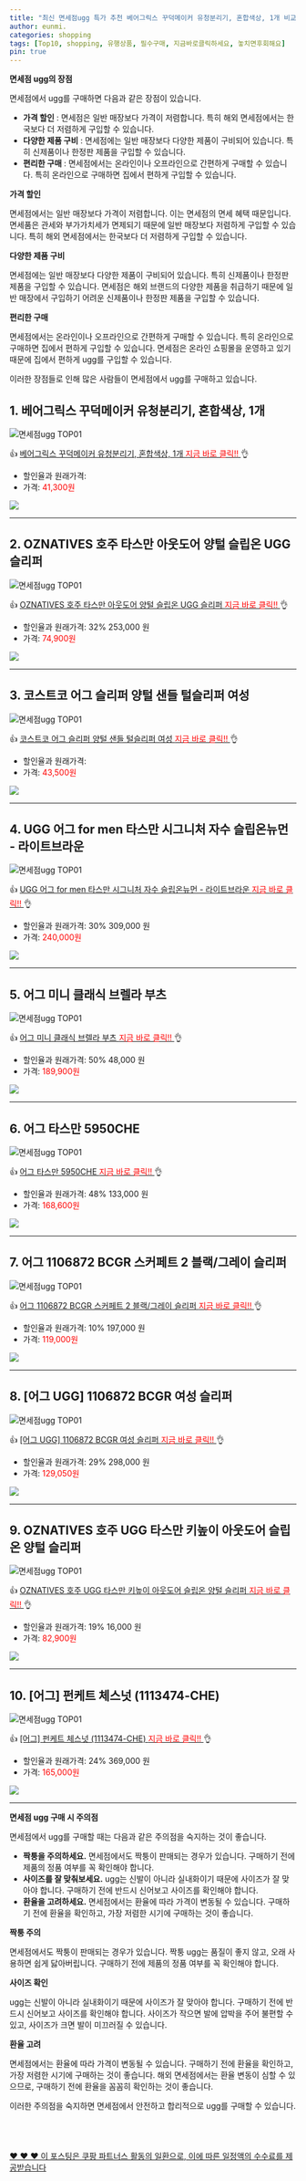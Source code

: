 ```yaml
---
title: "최신 면세점ugg 특가 추천 베어그릭스 꾸덕메이커 유청분리기, 혼합색상, 1개 비교 장점"
author: eunmi.
categories: shopping
tags: [Top10, shopping, 유행상품, 필수구매, 지금바로클릭하세요, 놓치면후회해요]
pin: true
---
```

**면세점 ugg의 장점**

면세점에서 ugg를 구매하면 다음과 같은 장점이 있습니다.

* **가격 할인** : 면세점은 일반 매장보다 가격이 저렴합니다. 특히 해외 면세점에서는 한국보다 더 저렴하게 구입할 수 있습니다.
* **다양한 제품 구비** : 면세점에는 일반 매장보다 다양한 제품이 구비되어 있습니다. 특히 신제품이나 한정판 제품을 구입할 수 있습니다.
* **편리한 구매** : 면세점에서는 온라인이나 오프라인으로 간편하게 구매할 수 있습니다. 특히 온라인으로 구매하면 집에서 편하게 구입할 수 있습니다.

**가격 할인**

면세점에서는 일반 매장보다 가격이 저렴합니다. 이는 면세점의 면세 혜택 때문입니다. 면세품은 관세와 부가가치세가 면제되기 때문에 일반 매장보다 저렴하게 구입할 수 있습니다. 특히 해외 면세점에서는 한국보다 더 저렴하게 구입할 수 있습니다.

**다양한 제품 구비**

면세점에는 일반 매장보다 다양한 제품이 구비되어 있습니다. 특히 신제품이나 한정판 제품을 구입할 수 있습니다. 면세점은 해외 브랜드의 다양한 제품을 취급하기 때문에 일반 매장에서 구입하기 어려운 신제품이나 한정판 제품을 구입할 수 있습니다.

**편리한 구매**

면세점에서는 온라인이나 오프라인으로 간편하게 구매할 수 있습니다. 특히 온라인으로 구매하면 집에서 편하게 구입할 수 있습니다. 면세점은 온라인 쇼핑몰을 운영하고 있기 때문에 집에서 편하게 ugg를 구입할 수 있습니다.

이러한 장점들로 인해 많은 사람들이 면세점에서 ugg를 구매하고 있습니다.

   

## 1. 베어그릭스 꾸덕메이커 유청분리기, 혼합색상, 1개

![면세점ugg TOP01](https://thumbnail6.coupangcdn.com/thumbnails/remote/230x230ex/image/retail/images/2023/07/06/17/1/53e79fe8-2276-40ef-bd44-433819174c95.png)


👍 [베어그릭스 꾸덕메이커 유청분리기, 혼합색상, 1개 <font color=red> 지금 바로 클릭!! </font> ](https://link.coupang.com/re/AFFSDP?lptag=AF3617701&subid=GithubCoopas&pageKey=7448012121&traceid=V0-153&itemId=19382924345&vendorItemId=86495420432) 👌 


- 할인율과 원래가격: 
- 가격: <span style='color:red'>41,300원</span>

[![](/discount_price.png)](https://link.coupang.com/re/AFFSDP?lptag=AF3617701&subid=GithubCoopas&pageKey=7448012121&traceid=V0-153&itemId=19382924345&vendorItemId=86495420432)

---


   

## 2. OZNATIVES 호주 타스만 아웃도어 양털 슬립온 UGG 슬리퍼

![면세점ugg TOP01](https://thumbnail9.coupangcdn.com/thumbnails/remote/230x230ex/image/vendor_inventory/ea5a/1db3ab98f0ea928cea5d9adff6d86fd107d49701ef0be9f6b8231897ff3f.jpg)


👍 [OZNATIVES 호주 타스만 아웃도어 양털 슬립온 UGG 슬리퍼 <font color=red> 지금 바로 클릭!! </font> ](https://link.coupang.com/re/AFFSDP?lptag=AF3617701&subid=GithubCoopas&pageKey=7549334965&traceid=V0-153&itemId=19863617206&vendorItemId=86964501513) 👌 


- 할인율과 원래가격: 32%  253,000   원
- 가격: <span style='color:red'>74,900원</span>

[![](/discount_price.png)](https://link.coupang.com/re/AFFSDP?lptag=AF3617701&subid=GithubCoopas&pageKey=7549334965&traceid=V0-153&itemId=19863617206&vendorItemId=86964501513)

---


   

## 3. 코스트코 어그 슬리퍼 양털 샌들 털슬리퍼 여성

![면세점ugg TOP01](https://thumbnail8.coupangcdn.com/thumbnails/remote/230x230ex/image/vendor_inventory/35a1/8167ee8f67c10e28eebd7a17b38e1efbbf6f03349b102e5c8a0711444781.jpg)


👍 [코스트코 어그 슬리퍼 양털 샌들 털슬리퍼 여성 <font color=red> 지금 바로 클릭!! </font> ](https://link.coupang.com/re/AFFSDP?lptag=AF3617701&subid=GithubCoopas&pageKey=6816405842&traceid=V0-153&itemId=16141259576&vendorItemId=84030087835) 👌 


- 할인율과 원래가격: 
- 가격: <span style='color:red'>43,500원</span>

[![](/discount_price.png)](https://link.coupang.com/re/AFFSDP?lptag=AF3617701&subid=GithubCoopas&pageKey=6816405842&traceid=V0-153&itemId=16141259576&vendorItemId=84030087835)

---


   

## 4. UGG 어그 for men 타스만 시그니처 자수 슬립온뉴먼 - 라이트브라운

![면세점ugg TOP01](https://thumbnail7.coupangcdn.com/thumbnails/remote/230x230ex/image/vendor_inventory/6bcf/9369953f6a3bb3b5e894c0050845dca05e9f83259d5b7fc9c6f8f14e0b0f.png)


👍 [UGG 어그 for men 타스만 시그니처 자수 슬립온뉴먼 - 라이트브라운 <font color=red> 지금 바로 클릭!! </font> ](https://link.coupang.com/re/AFFSDP?lptag=AF3617701&subid=GithubCoopas&pageKey=7513569603&traceid=V0-153&itemId=19692277218&vendorItemId=87669098527) 👌 


- 할인율과 원래가격: 30%  309,000   원
- 가격: <span style='color:red'>240,000원</span>

[![](/discount_price.png)](https://link.coupang.com/re/AFFSDP?lptag=AF3617701&subid=GithubCoopas&pageKey=7513569603&traceid=V0-153&itemId=19692277218&vendorItemId=87669098527)

---


   

## 5. 어그 미니 클래식 브렐라 부츠

![면세점ugg TOP01](https://thumbnail9.coupangcdn.com/thumbnails/remote/230x230ex/image/vendor_inventory/6ed1/6409f8c9d4f11f6c171e41c4bda6a3d28cf0a7e618e31575e019e781ac3c.jpg)


👍 [어그 미니 클래식 브렐라 부츠 <font color=red> 지금 바로 클릭!! </font> ](https://link.coupang.com/re/AFFSDP?lptag=AF3617701&subid=GithubCoopas&pageKey=7581868100&traceid=V0-153&itemId=20015962467&vendorItemId=87112758068) 👌 


- 할인율과 원래가격: 50%  48,000   원
- 가격: <span style='color:red'>189,900원</span>

[![](/discount_price.png)](https://link.coupang.com/re/AFFSDP?lptag=AF3617701&subid=GithubCoopas&pageKey=7581868100&traceid=V0-153&itemId=20015962467&vendorItemId=87112758068)

---


   

## 6. 어그 타스만 5950CHE

![면세점ugg TOP01](https://thumbnail6.coupangcdn.com/thumbnails/remote/230x230ex/image/vendor_inventory/0350/f4801f63f34530676c74b0ef503ff159ec05ca7d608f5095f3fc1c806695.jpg)


👍 [어그 타스만 5950CHE <font color=red> 지금 바로 클릭!! </font> ](https://link.coupang.com/re/AFFSDP?lptag=AF3617701&subid=GithubCoopas&pageKey=7149610056&traceid=V0-153&itemId=17972099202&vendorItemId=87633227947) 👌 


- 할인율과 원래가격: 48%  133,000   원
- 가격: <span style='color:red'>168,600원</span>

[![](/discount_price.png)](https://link.coupang.com/re/AFFSDP?lptag=AF3617701&subid=GithubCoopas&pageKey=7149610056&traceid=V0-153&itemId=17972099202&vendorItemId=87633227947)

---


   

## 7. 어그 1106872 BCGR 스커페트 2 블랙/그레이 슬리퍼

![면세점ugg TOP01](https://thumbnail10.coupangcdn.com/thumbnails/remote/230x230ex/image/vendor_inventory/385e/e57f6a8c0cf510ad3b126b67fc33e93943d0064094c6730080ac217f38b3.jpg)


👍 [어그 1106872 BCGR 스커페트 2 블랙/그레이 슬리퍼 <font color=red> 지금 바로 클릭!! </font> ](https://link.coupang.com/re/AFFSDP?lptag=AF3617701&subid=GithubCoopas&pageKey=7243302514&traceid=V0-153&itemId=18409063655&vendorItemId=85642560542) 👌 


- 할인율과 원래가격: 10%  197,000   원
- 가격: <span style='color:red'>119,000원</span>

[![](/discount_price.png)](https://link.coupang.com/re/AFFSDP?lptag=AF3617701&subid=GithubCoopas&pageKey=7243302514&traceid=V0-153&itemId=18409063655&vendorItemId=85642560542)

---


   

## 8. [어그 UGG] 1106872 BCGR 여성 슬리퍼

![면세점ugg TOP01](https://thumbnail9.coupangcdn.com/thumbnails/remote/230x230ex/image/vendor_inventory/0329/e20d969137d3806c0de72f716115eee2d41cd6310a29342fc0d2eae48c98.jpg)


👍 [[어그 UGG] 1106872 BCGR 여성 슬리퍼 <font color=red> 지금 바로 클릭!! </font> ](https://link.coupang.com/re/AFFSDP?lptag=AF3617701&subid=GithubCoopas&pageKey=7295430610&traceid=V0-153&itemId=18655703132&vendorItemId=85790441583) 👌 


- 할인율과 원래가격: 29%  298,000   원
- 가격: <span style='color:red'>129,050원</span>

[![](/discount_price.png)](https://link.coupang.com/re/AFFSDP?lptag=AF3617701&subid=GithubCoopas&pageKey=7295430610&traceid=V0-153&itemId=18655703132&vendorItemId=85790441583)

---


   

## 9. OZNATIVES 호주 UGG 타스만 키높이 아웃도어 슬립온 양털 슬리퍼

![면세점ugg TOP01](https://thumbnail8.coupangcdn.com/thumbnails/remote/230x230ex/image/vendor_inventory/cf0d/79e8d78d7560e3286dfdea86f2c95a9c7ca6c710838b4024671ff802a670.jpg)


👍 [OZNATIVES 호주 UGG 타스만 키높이 아웃도어 슬립온 양털 슬리퍼 <font color=red> 지금 바로 클릭!! </font> ](https://link.coupang.com/re/AFFSDP?lptag=AF3617701&subid=GithubCoopas&pageKey=7549374534&traceid=V0-153&itemId=19863821433&vendorItemId=86964702217) 👌 


- 할인율과 원래가격: 19%  16,000   원
- 가격: <span style='color:red'>82,900원</span>

[![](/discount_price.png)](https://link.coupang.com/re/AFFSDP?lptag=AF3617701&subid=GithubCoopas&pageKey=7549374534&traceid=V0-153&itemId=19863821433&vendorItemId=86964702217)

---


   

## 10. [어그] 펀케트 체스넛 (1113474-CHE)

![면세점ugg TOP01](https://thumbnail10.coupangcdn.com/thumbnails/remote/230x230ex/image/vendor_inventory/de8d/a163a197606a640245ac460dca6fa045ac78295fc77176f393e8b1d5de13.jpg)


👍 [[어그] 펀케트 체스넛 (1113474-CHE) <font color=red> 지금 바로 클릭!! </font> ](https://link.coupang.com/re/AFFSDP?lptag=AF3617701&subid=GithubCoopas&pageKey=7524026084&traceid=V0-153&itemId=19739924691&vendorItemId=86843659910) 👌 


- 할인율과 원래가격: 24%  369,000   원
- 가격: <span style='color:red'>165,000원</span>

[![](/discount_price.png)](https://link.coupang.com/re/AFFSDP?lptag=AF3617701&subid=GithubCoopas&pageKey=7524026084&traceid=V0-153&itemId=19739924691&vendorItemId=86843659910)

---
**면세점 ugg 구매 시 주의점**

면세점에서 ugg를 구매할 때는 다음과 같은 주의점을 숙지하는 것이 좋습니다.

* **짝퉁을 주의하세요.** 면세점에서도 짝퉁이 판매되는 경우가 있습니다. 구매하기 전에 제품의 정품 여부를 꼭 확인해야 합니다.
* **사이즈를 잘 맞춰보세요.** ugg는 신발이 아니라 실내화이기 때문에 사이즈가 잘 맞아야 합니다. 구매하기 전에 반드시 신어보고 사이즈를 확인해야 합니다.
* **환율을 고려하세요.** 면세점에서는 환율에 따라 가격이 변동될 수 있습니다. 구매하기 전에 환율을 확인하고, 가장 저렴한 시기에 구매하는 것이 좋습니다.

**짝퉁 주의**

면세점에서도 짝퉁이 판매되는 경우가 있습니다. 짝퉁 ugg는 품질이 좋지 않고, 오래 사용하면 쉽게 닳아버립니다. 구매하기 전에 제품의 정품 여부를 꼭 확인해야 합니다.

**사이즈 확인**

ugg는 신발이 아니라 실내화이기 때문에 사이즈가 잘 맞아야 합니다. 구매하기 전에 반드시 신어보고 사이즈를 확인해야 합니다. 사이즈가 작으면 발에 압박을 주어 불편할 수 있고, 사이즈가 크면 발이 미끄러질 수 있습니다.

**환율 고려**

면세점에서는 환율에 따라 가격이 변동될 수 있습니다. 구매하기 전에 환율을 확인하고, 가장 저렴한 시기에 구매하는 것이 좋습니다. 해외 면세점에서는 환율 변동이 심할 수 있으므로, 구매하기 전에 환율을 꼼꼼히 확인하는 것이 좋습니다.

이러한 주의점을 숙지하면 면세점에서 안전하고 합리적으로 ugg를 구매할 수 있습니다.<br><br><br><br><br> [ ❤ ❤ ❤ 이 포스팅은 쿠팡 파트너스 활동의 일환으로, 이에 따른 일정액의 수수료를 제공받습니다](https://link.coupang.com/a/bcEFyh)